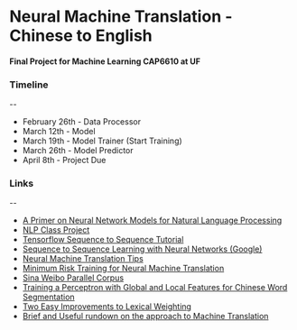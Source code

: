 # Neural Machine Translation - Chinese to English
#### Final Project for Machine Learning CAP6610 at UF

### Timeline
--
- February 26th - Data Processor
- March 12th - Model 
- March 19th - Model Trainer (Start Training)
- March 26th - Model Predictor 
- April 8th - Project Due

### Links
-- 
- [A Primer on Neural Network Models for Natural Language Processing](https://arxiv.org/pdf/1510.00726.pdf)
- [NLP Class Project](http://anoopsarkar.github.io/nlp-class/project.html)
- [Tensorflow Sequence to Sequence Tutorial](https://www.tensorflow.org/tutorials/seq2seq/)
- [Sequence to Sequence Learning with Neural Networks (Google)](https://papers.nips.cc/paper/5346-sequence-to-sequence-learning-with-neural-networks.pdf)
- [Neural Machine Translation Tips](https://github.com/neubig/nmt-tips)
- [Minimum Risk Training for Neural Machine Translation](https://arxiv.org/pdf/1512.02433.pdf)
- [Sina Weibo Parallel Corpus](http://www.cs.cmu.edu/~lingwang/microtopia/#weibo)
- [Training a Perceptron with Global and Local Features
for Chinese Word Segmentation](http://anoopsarkar.github.io/nlp-class/assets/project/sighan08.pdf)
- [Two Easy Improvements to Lexical Weighting](http://anoopsarkar.github.io/nlp-class/assets/project/P11-2080.pdf)
- [Brief and Useful rundown on the approach to Machine Translation](https://medium.com/@ageitgey/machine-learning-is-fun-part-5-language-translation-with-deep-learning-and-the-magic-of-sequences-2ace0acca0aa#.25sd8x6dr)